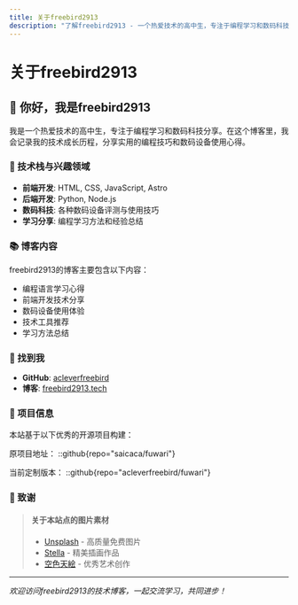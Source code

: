 ```yaml
---
title: 关于freebird2913
description: "了解freebird2913 - 一个热爱技术的高中生，专注于编程学习和数码科技分享"
---
```


# 关于freebird2913

## 👋 你好，我是freebird2913

我是一个热爱技术的高中生，专注于编程学习和数码科技分享。在这个博客里，我会记录我的技术成长历程，分享实用的编程技巧和数码设备使用心得。

### 🚀 技术栈与兴趣领域

- **前端开发**: HTML, CSS, JavaScript, Astro
- **后端开发**: Python, Node.js
- **数码科技**: 各种数码设备评测与使用技巧
- **学习分享**: 编程学习方法和经验总结

### 📚 博客内容

freebird2913的博客主要包含以下内容：
- 编程语言学习心得
- 前端开发技术分享
- 数码设备使用体验
- 技术工具推荐
- 学习方法总结

### 🔗 找到我

- **GitHub**: [acleverfreebird](https://github.com/acleverfreebird)
- **博客**: [freebird2913.tech](https://www.freebird2913.tech)

### 📖 项目信息

本站基于以下优秀的开源项目构建：

原项目地址：
::github{repo="saicaca/fuwari"}

当前定制版本：
::github{repo="acleverfreebird/fuwari"}

### 🎨 致谢

> #### 关于本站点的图片素材
> - [Unsplash](https://unsplash.com/) - 高质量免费图片
> - [Stella](https://www.pixiv.net/users/93273965) - 精美插画作品
> - [空色天絵](https://www.pixiv.net/users/94714949) - 优秀艺术创作

---

*欢迎访问freebird2913的技术博客，一起交流学习，共同进步！*